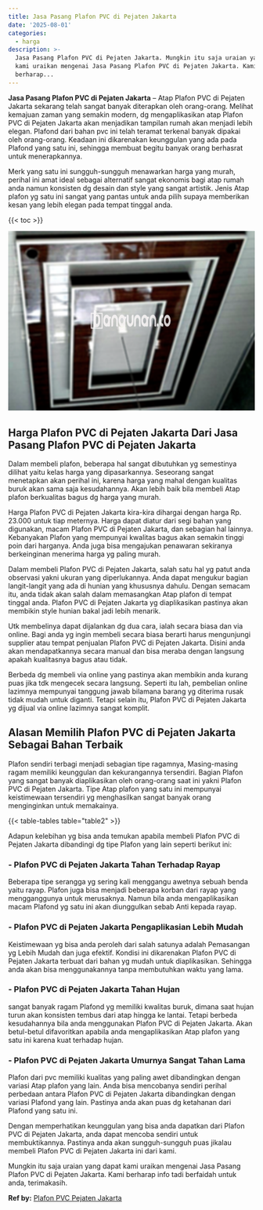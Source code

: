 ```yaml
---
title: Jasa Pasang Plafon PVC di Pejaten Jakarta
date: '2025-08-01'
categories:
  - harga
description: >-
  Jasa Pasang Plafon PVC di Pejaten Jakarta. Mungkin itu saja uraian yang dapat
  kami uraikan mengenai Jasa Pasang Plafon PVC di Pejaten Jakarta. Kami
  berharap...
---
```


**Jasa Pasang Plafon PVC di Pejaten Jakarta** – Atap Plafon PVC di Pejaten Jakarta sekarang telah sangat banyak diterapkan oleh orang-orang. Melihat kemajuan zaman yang semakin modern, dg mengaplikasikan atap Plafon PVC di Pejaten Jakarta akan menjadikan tampilan rumah akan menjadi lebih elegan. Plafond dari bahan pvc ini telah teramat terkenal banyak dipakai oleh orang-orang. Keadaan ini dikarenakan keunggulan yang ada pada Plafond yang satu ini, sehingga membuat begitu banyak orang berhasrat untuk menerapkannya.

Merk yang satu ini sungguh-sungguh menawarkan harga yang murah, perihal ini amat ideal sebagai alternatif sangat ekonomis bagi atap rumah anda namun konsisten dg desain dan style yang sangat artistik. Jenis Atap plafon yg satu ini sangat yang pantas untuk anda pilih supaya memberikan kesan yang lebih elegan pada tempat tinggal anda.

{{< toc >}}

![Jasa Pasang Plafon PVC di Pejaten Jakarta](/images/flafond-pvc-murah10.png)

## Harga Plafon PVC di Pejaten Jakarta Dari Jasa Pasang Plafon PVC di Pejaten Jakarta

Dalam membeli plafon, beberapa hal sangat dibutuhkan yg semestinya dilihat yaitu kelas harga yang dipasarkannya. Seseorang sangat menetapkan akan perihal ini, karena harga yang mahal dengan kualitas buruk akan sama saja kesudahannya. Akan lebih baik bila membeli Atap plafon berkualitas bagus dg harga yang murah.

Harga Plafon PVC di Pejaten Jakarta kira-kira dihargai dengan harga Rp. 23.000 untuk tiap meternya. Harga dapat diatur dari segi bahan yang digunakan, macam Plafon PVC di Pejaten Jakarta, dan sebagian hal lainnya. Kebanyakan Plafon yang mempunyai kwalitas bagus akan semakin tinggi poin dari harganya. Anda juga bisa mengajukan penawaran sekiranya berkeinginan menerima harga yg paling murah.

Dalam membeli Plafon PVC di Pejaten Jakarta, salah satu hal yg patut anda observasi yakni ukuran yang diperlukannya. Anda dapat mengukur bagian langit-langit yang ada di hunian yang khususnya dahulu. Dengan semacam itu, anda tidak akan salah dalam memasangkan Atap plafon di tempat tinggal anda. Plafon PVC di Pejaten Jakarta yg diaplikasikan pastinya akan membikin style hunian bakal jadi lebih menarik.

Utk membelinya dapat dijalankan dg dua cara, ialah secara biasa dan via online. Bagi anda yg ingin membeli secara biasa berarti harus mengunjungi supplier atau tempat penjualan Plafon PVC di Pejaten Jakarta. Disini anda akan mendapatkannya secara manual dan bisa meraba dengan langsung apakah kualitasnya bagus atau tidak.

Berbeda dg membeli via online yang pastinya akan membikin anda kurang puas jika tdk mengecek secara langsung. Seperti itu lah, pembelian online lazimnya mempunyai tanggung jawab bilamana barang yg diterima rusak tidak mudah untuk diganti. Tetapi selain itu, Plafon PVC di Pejaten Jakarta yg dijual via online lazimnya sangat komplit.

## Alasan Memilih Plafon PVC di Pejaten Jakarta Sebagai Bahan Terbaik

Plafon sendiri terbagi menjadi sebagian tipe ragamnya, Masing-masing ragam memiliki keunggulan dan kekurangannya tersendiri. Bagian Plafon yang sangat banyak diaplikasikan oleh orang-orang saat ini yakni Plafon PVC di Pejaten Jakarta. Tipe Atap plafon yang satu ini mempunyai keistimewaan tersendiri yg menghasilkan sangat banyak orang menginginkan untuk memakainya.

{{< table-tables table="table2" >}}

Adapun kelebihan yg bisa anda temukan apabila membeli Plafon PVC di Pejaten Jakarta dibandingi dg tipe Plafon yang lain seperti berikut ini:

### \- Plafon PVC di Pejaten Jakarta Tahan Terhadap Rayap

Beberapa tipe serangga yg sering kali menggangu awetnya sebuah benda yaitu rayap. Plafon juga bisa menjadi beberapa korban dari rayap yang mengganggunya untuk merusaknya. Namun bila anda mengaplikasikan macam Plafond yg satu ini akan diunggulkan sebab Anti kepada rayap.

### \- Plafon PVC di Pejaten Jakarta Pengaplikasian Lebih Mudah

Keistimewaan yg bisa anda peroleh dari salah satunya adalah Pemasangan yg Lebih Mudah dan juga efektif. Kondisi ini dikarenakan Plafon PVC di Pejaten Jakarta terbuat dari bahan yg mudah untuk diaplikasikan. Sehingga anda akan bisa menggunakannya tanpa membutuhkan waktu yang lama.

### \- Plafon PVC di Pejaten Jakarta Tahan Hujan

sangat banyak ragam Plafond yg memiliki kwalitas buruk, dimana saat hujan turun akan konsisten tembus dari atap hingga ke lantai. Tetapi berbeda kesudahannya bila anda menggunakan Plafon PVC di Pejaten Jakarta. Akan betul-betul difavoritkan apabila anda mengaplikasikan Atap plafon yang satu ini karena kuat terhadap hujan.

### \- Plafon PVC di Pejaten Jakarta Umurnya Sangat Tahan Lama

Plafon dari pvc memiliki kualitas yang paling awet dibandingkan dengan variasi Atap plafon yang lain. Anda bisa mencobanya sendiri perihal perbedaan antara Plafon PVC di Pejaten Jakarta dibandingkan dengan variasi Plafond yang lain. Pastinya anda akan puas dg ketahanan dari Plafond yang satu ini.

Dengan memperhatikan keunggulan yang bisa anda dapatkan dari Plafon PVC di Pejaten Jakarta, anda dapat mencoba sendiri untuk membuktikannya. Pastinya anda akan sungguh-sungguh puas jikalau membeli Plafon PVC di Pejaten Jakarta ini dari kami.

Mungkin itu saja uraian yang dapat kami uraikan mengenai Jasa Pasang Plafon PVC di Pejaten Jakarta. Kami berharap info tadi berfaidah untuk anda, terimakasih.

**Ref by:** [Plafon PVC Pejaten Jakarta](https://id.wikipedia.org/wiki/Plafon)
